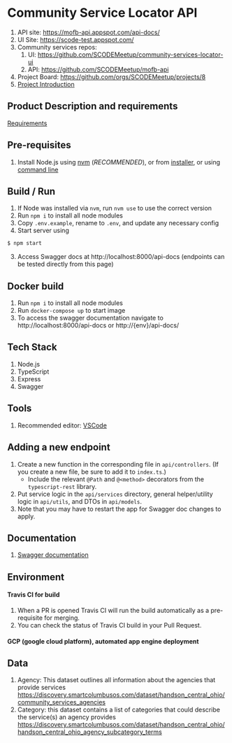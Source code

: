 # Community Service Locator API

1. API site: https://mofb-api.appspot.com/api-docs/
2. UI Site: https://scode-test.appspot.com/
3. Community services repos:
   1. UI: https://github.com/SCODEMeetup/community-services-locator-ui
   2. API: https://github.com/SCODEMeetup/mofb-api
4. Project Board: https://github.com/orgs/SCODEMeetup/projects/8
5. [Project Introduction](https://scodemeetup.github.io/locator-jekyll/)

## Product Description and requirements

[Requirements](https://github.com/SCODEMeetup/mofb-api/blob/master/product-spec.md)

## Pre-requisites

1. Install Node.js using [nvm](https://github.com/nvm-sh/nvm) (_RECOMMENDED_), or from [installer](https://nodejs.org/en/), or using [command line](https://nodejs.org/en/download/package-manager/)

## Build / Run

1. If Node was installed via `nvm`, run `nvm use` to use the correct version
2. Run `npm i` to install all node modules
3. Copy `.env.example`, rename to `.env`, and update any necessary config
4. Start server using

```bash
$ npm start
```

3. Access Swagger docs at http://localhost:8000/api-docs (endpoints can be tested directly from this page)

## Docker build

1. Run `npm i` to install all node modules
2. Run `docker-compose up` to start image
3. To access the swagger documentation navigate to http://localhost:8000/api-docs or http://{env}/api-docs/

## Tech Stack

1. Node.js
2. TypeScript
3. Express
4. Swagger

## Tools

1. Recommended editor: [VSCode](https://code.visualstudio.com/)

## Adding a new endpoint

1. Create a new function in the corresponding file in `api/controllers`. (If you create a new file, be sure to add it to `index.ts`.) 
   *  Include the relevant `@Path` and `@<method>` decorators from the `typescript-rest` library.
2. Put service logic in the `api/services` directory, general helper/utility logic in `api/utils`, and DTOs in `api/models`.
3. Note that you may have to restart the app for Swagger doc changes to apply.

## Documentation

1.  [Swagger documentation](https://mofb-api.appspot.com/api-docs/)

## Environment

#### Travis CI for build

1. When a PR is opened Travis CI will run the build automatically as a pre-requisite for merging.
2. You can check the status of Travis CI build in your Pull Request.

#### GCP (google cloud platform), automated app engine deployment

## Data

1. Agency: This dataset outlines all information about the agencies that provide services
   https://discovery.smartcolumbusos.com/dataset/handson_central_ohio/community_services_agencies
2. Category: this dataset contains a list of categories that could describe the service(s) an agency provides
   https://discovery.smartcolumbusos.com/dataset/handson_central_ohio/handson_central_ohio_agency_subcategory_terms